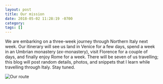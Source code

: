 ```yaml
---
layout: post
title: Our mission
date: 2018-05-02 11:28:19 -0700
category: 
tags: []
---
```


We are embarking on a three-week journey through Northern Italy next week. Our itinerary will see us land in Venice for a few days, spend a week in an Umbrian monastery (_ex_-monastery), visit Florence for a couple of days, and finally enjoy Rome for a week. There will be seven of us travelling; this blog will post random details, photos, and snippets that I learn while travelling through Italy. Stay tuned.

![Our route](https://c1.staticflickr.com/1/827/41853475061_876aa5437f.jpg)

